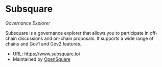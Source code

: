 # Subsquare
*Governance Explorer*

Subsquare is a governance explorer that allows you to participate in off-chain discussions and on-chain proposals. It supports a wide range of chains and Gov1 and Gov2 features.

- URL: https://www.subsquare.io/
- Maintained by [OpenSquare](/actors/opensquare)